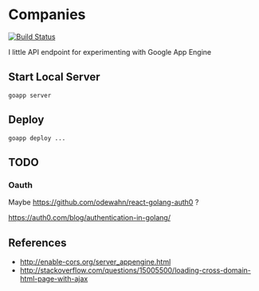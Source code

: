 # Companies

[![Build Status](https://semaphoreci.com/api/v1/scottbarr/companies/branches/master/badge.svg)](https://semaphoreci.com/scottbarr/companies)

I little API endpoint for experimenting with Google App Engine

## Start Local Server

    goapp server

## Deploy

    goapp deploy ...

## TODO

### Oauth

Maybe https://github.com/odewahn/react-golang-auth0 ?

https://auth0.com/blog/authentication-in-golang/


## References

- http://enable-cors.org/server_appengine.html
- http://stackoverflow.com/questions/15005500/loading-cross-domain-html-page-with-ajax

